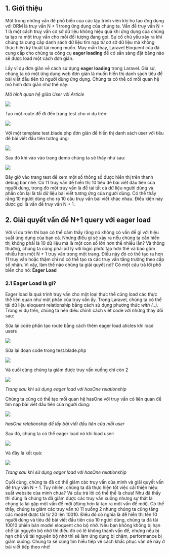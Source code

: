 ## 1. Giới thiệu
Một trong những vấn đề phổ biến của các lập trình viên khi họ tạo ứng dụng với ORM là truy vấn N + 1 trong ứng dụng của chúng ta. Vấn đề truy vấn N + 1 là một cách truy vấn cơ sở dữ liệu không hiệu quả khi ứng dụng của chúng ta tạo ra một truy vấn cho mỗi đối tượng đang gọi. Sự cố chủ yếu xảy ra khi chúng ta cung cấp danh sách dữ liệu tìm nạp từ cơ sở dữ liệu mà không thực hiện kỹ thuật tải mong muốn. May mắn thay, Laravel Eloquent của đã cung cấp cho chúng ta công cụ **eager loading** để có sẵn sàng đặt bảng nào sẽ được load một cách đơn giản.

Lấy ví dụ đơn giản về cách sử dụng **eager loading** trong Laravel. Giả sử, chúng ta có một ứng dụng web đơn giản là muốn hiển thị danh sách tiêu đề bài viết đầu tiên từ người dùng ứng dụng. Chúng ta có thể có mối quan hệ mô hình đơn giản như thế này:

*Mô hình quan hệ giữa  User với Article*

![](https://images.viblo.asia/9d27837e-3bd1-4dad-a54c-80c96a3935a8.png)

Tạo một route để đi đến trang test cho ví dụ trên:

![](https://images.viblo.asia/3d8da17a-08c5-40ec-8b4a-d79bd421c361.png)

Với một template test.blade.php đơn giản để hiển thị danh sách user với tiêu đề bài viết đầu tiên tương ứng:

![](https://images.viblo.asia/8492a345-338a-4d79-8a8e-3bcbdbbbf24c.png)

Sau đó khi vào vào trang demo chúng ta sẽ thấy như sau:

![](https://images.viblo.asia/e3846e01-66b2-4088-9b0b-e494677ec240.png)

Bây giờ vào trang test để xem một số thông số được hiển thị trên thanh debug bar nhé. Có 11 truy vấn để hiển thị 10 tiêu đề bài viết đầu tiên của người dùng, trong đó một truy vấn là để tải tất cả dữ liệu người dùng và phần còn lại là tải dữ liệu bài viết tương ứng của người dùng. Có thể thấy rằng 10 người dùng cho ra 10 câu truy vấn bài viết khác nhau. Điều kiện này được gọi là vấn đề truy vấn N + 1.

## 2. Giải quyết vấn đề N+1 query với eager load
Với ví dụ trên thì bạn có thể cảm thấy rằng nó không có vấn đề gì với hiệu suất ứng dụng của bạn cả. Nhưng điều gì sẽ xảy ra nếu chúng ta cần hiển thị không phải là 10 dữ liệu mà là một con số lớn hơn thế nhiều lần? Và thông thường, chúng ta cũng phải xử lý với logic phức tạp hơn thế và bao gồm nhiều hơn một N + 1 truy vấn trong một trang. Điều này đó có thể tạo ra hơn 11 truy vấn hoặc thậm chí nó có thể tạo ra các truy vấn tăng trưởng theo cấp số nhân. Vì vậy, làm thế nào chúng ta giải quyết nó? Có một câu trả lời phổ biến cho nó: **Eager Load**

### 2.1 Eager Load là gì?
Eager load là quá trình truy vấn cho một loại thực thể cũng load các thực thể liên quan như một phần của truy vấn ấy. Trong Laravel, chúng ta có thể tải dữ liệu eloquent relationship bằng cách sử dụng phương thức *with (..)*. Trong ví dụ trên, chúng ta nên điều chỉnh cách viết code với những thay đổi sau:

Sửa lại code phần tạo route bằng cách thêm eager load aticles khi load users

![](https://images.viblo.asia/64cf8bba-732d-4c42-ba89-65502c1192df.png)

Sửa lại đoạn code trong test.blade.php

![](https://images.viblo.asia/e984123b-89af-4b2b-b3c5-e60a59bebf1e.png)

Và cuối cùng chúng ta giảm được truy vấn xuống chỉ còn 2

![](https://images.viblo.asia/0e73eb27-a43b-4f6c-ac53-244decd4b7a9.png)

*Trang sau khi sử dụng eager load với hasOne relationship*

Chúng ta cũng có thể tạo mối quan hệ hasOne với truy vấn có liên quan để tìm nạp bài viết đầu tiên của người dùng:

![](https://images.viblo.asia/8afda2e7-82f8-4422-bff1-83a713a9ee15.png)

*hasOne relationship để lấy bài viết đầu tiên của mỗi user*

Sau đó, chúng ta có thể eager load nó khi load user:

![](https://images.viblo.asia/f3783f0c-6cf4-4235-bc2b-327d481d283d.png)

Và đây là kết quả:

![](https://images.viblo.asia/f7399d5a-d215-407d-82dc-504313149086.png)

*Trang sau khi sử dụng eager load với hasOne relationship*

Cuối cùng, chúng ta đã có thể giảm các truy vấn của mình và giải quyết vấn đề truy vấn N + 1. Tuy nhiên, chúng ta đã thực hiện tốt việc cải thiện hiệu suất website của mình chưa? Và câu trả lời có thể thể là chưa! Như đã thấy thì đúng là chúng ta đã giảm được các truy vấn xuống nhưng sự thật là chúng ta lại gặp một vấn đề mới (đúng hơn là tạo ra một vấn đề mới). Có thể thấy, chúng ta giảm các truy vấn từ 11 xuống 2 nhưng chúng ta cũng tăng các model được tải từ 20 lên 10010. Điều đó có nghĩa là để hiển thị tên 10 người dùng và tiêu đề bài viết đầu tiên của 10 người dùng, chúng ta đã tải 10010 phiên bản model eloquent cho bộ nhớ. Nếu bạn không không bị hạn chế tài nguyên bộ nhớ thì điều đó có lẽ không thành vấn đề, nhưng nếu bị hạn chế về tài nguyên bộ nhớ thì sẽ làm ứng dụng bị chậm, performance bị giảm xuống. Chúng ta sẽ cùng tìm hiểu tiếp về cách khắc phục vấn đề này ở bài viết tiếp theo nhé!